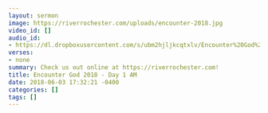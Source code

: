 ```yaml
---
layout: sermon
image: https://riverrochester.com/uploads/encounter-2018.jpg
video_id: []
audio_id:
- https://dl.dropboxusercontent.com/s/ubm2hjljkcqtxlv/Encounter%20God%202018%20-%20Day%201%20AM.mp3?dl=0
verses:
- none
summary: Check us out online at https://riverrochester.com!
title: Encounter God 2018 - Day 1 AM
date: 2018-06-03 17:32:21 -0400
categories: []
tags: []
---
```

